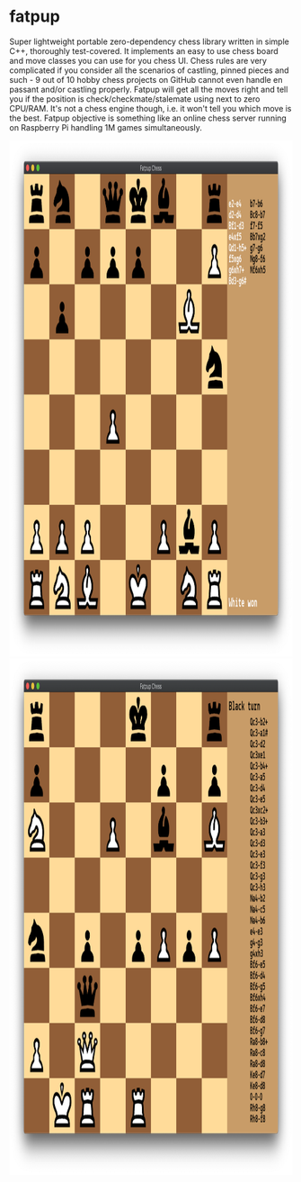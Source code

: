 # fatpup
Super lightweight portable zero-dependency chess library written in simple C++, thoroughly test-covered. It implements an easy to use chess board and move classes you can use for you chess UI. Chess rules are very complicated if you consider all the scenarios of castling, pinned pieces and such - 9 out of 10 hobby chess projects on GitHub cannot even handle en passant and/or castling properly. Fatpup will get all the moves right and tell you if the position is check/checkmate/stalemate using next to zero CPU/RAM.
It's not a chess engine though, i.e. it won't tell you which move is the best. Fatpup objective is something like an online chess server running on Raspberry Pi handling 1M games simultaneously.

<div class="content">
    <img src="screenshots/chess-game.png" alt="Chess game" width="1092" height="918">
    <img src="screenshots/possible-moves.png" alt="List of possible moves" width="1092" height="918">
</div>
